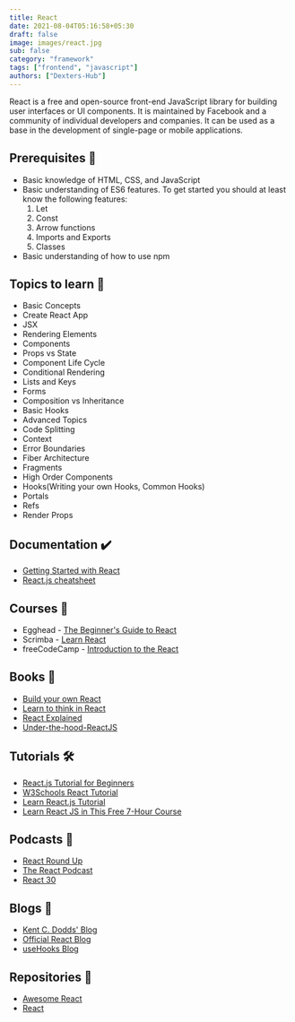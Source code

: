 ```yaml
---
title: React
date: 2021-08-04T05:16:58+05:30
draft: false
image: images/react.jpg
sub: false
category: "framework"
tags: ["frontend", "javascript"]
authors: ["Dexters-Hub"]
---
```


React is a free and open-source front-end JavaScript library for building user interfaces or UI components. It is maintained by Facebook and a community of individual developers and companies. It can be used as a base in the development of single-page or mobile applications.

## Prerequisites 🚧

- Basic knowledge of HTML, CSS, and JavaScript
- Basic understanding of ES6 features. To get started you should at least know the following features:
  1. Let
  2. Const
  3. Arrow functions
  4. Imports and Exports
  5. Classes
- Basic understanding of how to use npm

## Topics to learn 🚀

- Basic Concepts
- Create React App
- JSX
- Rendering Elements
- Components
- Props vs State
- Component Life Cycle
- Conditional Rendering
- Lists and Keys
- Forms
- Composition vs Inheritance
- Basic Hooks
- Advanced Topics
- Code Splitting
- Context
- Error Boundaries
- Fiber Architecture
- Fragments
- High Order Components
- Hooks(Writing your own Hooks, Common Hooks)
- Portals
- Refs
- Render Props

## Documentation ✔️

- [Getting Started with React](https://reactjs.org/docs/getting-started.html)
- [React.js cheatsheet](https://devhints.io/react)

## Courses 📝

- Egghead - [The Beginner's Guide to React](https://egghead.io/courses/the-beginner-s-guide-to-react)
- Scrimba - [Learn React](https://scrimba.com/learn/learnreact)
- freeCodeCamp - [Introduction to the React](https://www.freecodecamp.org/learn/front-end-libraries/react/)

## Books 📖

- [Build your own React](https://pomb.us/build-your-own-react/)
- [Learn to think in React](https://www.purereact.com/)
- [React Explained](https://www.ostraining.com/books/react/)
- [Under-the-hood-ReactJS](https://bogdan-lyashenko.github.io/Under-the-hood-ReactJS/)

## Tutorials 🛠️

- [React.js Tutorial for Beginners](https://www.youtube.com/playlist?list=PLC3y8-rFHvwgg3vaYJgHGnModB54rxOk3)
- [W3Schools React Tutorial](https://www.w3schools.com/react/)
- [Learn React.js Tutorial](https://www.javatpoint.com/reactjs-tutorial)
- [Learn React JS in This Free 7-Hour Course](https://www.freecodecamp.org/news/learn-react-js-in-this-free-7-hour-course/)

## Podcasts 🎤

- [React Round Up](https://devchat.tv/react-round-up/)
- [The React Podcast](https://reactpodcast.com/)
- [React 30](https://react30.com/)

## Blogs 🌟

- [Kent C. Dodds' Blog](https://kentcdodds.com/blog/)
- [Official React Blog](https://reactjs.org/blog/2021/06/08/the-plan-for-react-18.html)
- [useHooks Blog](https://usehooks.com/)

## Repositories 🚀

- [Awesome React](https://github.com/enaqx/awesome-react)
- [React](https://github.com/facebook/react)
